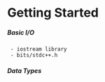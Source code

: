 # Getting Started
##### Basic I/O
     - iostream library
     - bits/stdc++.h 
##### Data Types

    